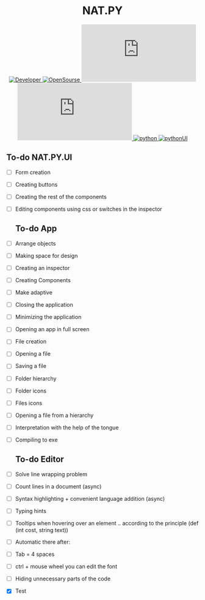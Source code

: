 <h1 align="center"> NAT.PY </h1>

<div align="center">

 <a href="https://github.com/xoheveras"> ![Developer](https://img.shields.io/badge/Developed%20by-xoheveras(Egor%20Udovin)-blueviolet) </a> 
 <a href="https://github.com/Depeveras/NAT.PY"> ![OpenSourse](https://img.shields.io/badge/Open%20Source-NAT.PY-blueviolet) </a>
 <a href=""> ![codesize](https://img.shields.io/github/languages/code-size/Depeveras/NAT.PY) </a> 
 <a href=""> ![lastcommit](https://img.shields.io/github/last-commit/Depeveras/NAT.PY) </a>
 <a href=""> ![python](https://img.shields.io/badge/python-3.7%2B-blueviolet) </a>
 <a href="https://github.com/Depeveras/NAT.PY.UI"> ![pythonUI](https://img.shields.io/badge/python-NAT.PY.UI-blueviolet) </a>
 
 </div>
 
  ## To-do NAT.PY.UI
- [ ] Form creation
- [ ] Creating buttons
- [ ] Creating the rest of the components
- [ ] Editing components using css or switches in the inspector
  ## To-do App
- [ ] Arrange objects
- [ ] Making space for design
- [ ] Creating an inspector
- [ ] Creating Components
- [ ] Make adaptive
- [ ] Closing the application
- [ ] Minimizing the application
- [ ] Opening an app in full screen
- [ ] File creation
- [ ] Opening a file
- [ ] Saving a file
- [ ] Folder hierarchy
- [ ] Folder icons
- [ ] Files icons
- [ ] Opening a file from a hierarchy
- [ ] Interpretation with the help of the tongue
- [ ] Compiling to exe
  ## To-do Editor

- [ ] Solve line wrapping problem
- [ ] Count lines in a document (async)
- [ ] Syntax highlighting + convenient language addition (async)
- [ ] Typing hints
- [ ] Tooltips when hovering over an element .. according to the principle (def (int cost, string text))
- [ ] Automatic there after:
- [ ] Tab = 4 spaces
- [ ] ctrl + mouse wheel you can edit the font
- [ ] Hiding unnecessary parts of the code
 
- [x] Test
